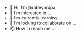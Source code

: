 - 👋 Hi, I’m @rabeyarupa
- 👀 I’m interested in ...
- 🌱 I’m currently learning ...
- 💞️ I’m looking to collaborate on ...
- 📫 How to reach me ...

<!---
rabeyarupa/rabeyarupa is a ✨ special ✨ repository because its `README.md` (this file) appears on your GitHub profile.
You can click the Preview link to take a look at your changes.
--->
